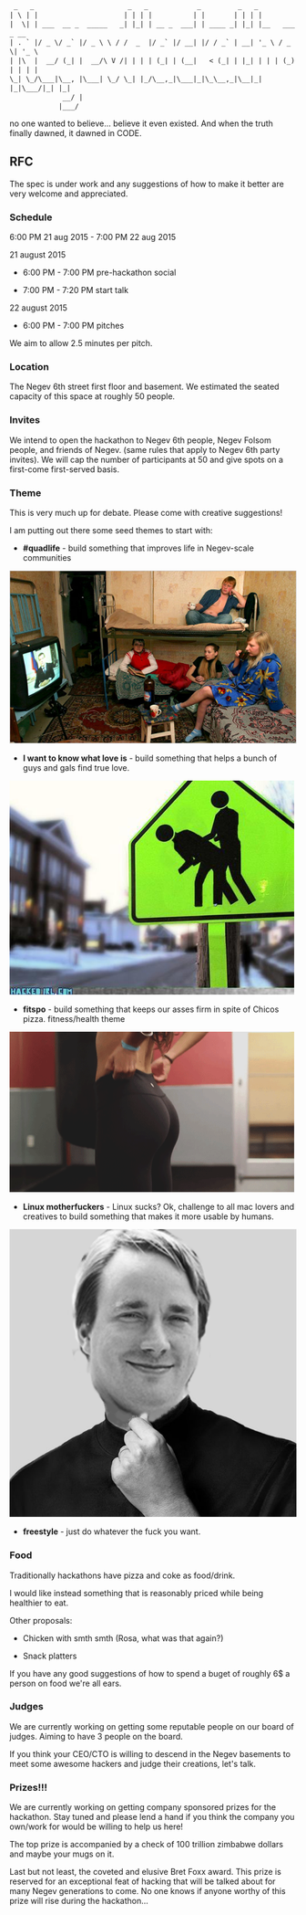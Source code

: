 
```
 _   _                       _   _            _         _   _                 
| \ | |                     | | | |          | |       | | | |                
|  \| | ___  __ _  _____   _| |_| | __ _  ___| | ____ _| |_| |__   ___  _ __  
| . ` |/ _ \/ _` |/ _ \ \ / /  _  |/ _` |/ __| |/ / _` | __| '_ \ / _ \| '_ \ 
| |\  |  __/ (_| |  __/\ V /| | | | (_| | (__|   < (_| | |_| | | | (_) | | | |
\_| \_/\___|\__, |\___| \_/ \_| |_/\__,_|\___|_|\_\__,_|\__|_| |_|\___/|_| |_|
             __/ |                                                            
            |___/                                                             
```

no one wanted to believe... believe it even existed. And when the truth finally dawned, it dawned in CODE.

## RFC 

The spec is under work and any suggestions of how to make it better are very welcome and appreciated.

### Schedule 

6:00 PM 21 aug 2015 - 7:00 PM 22 aug 2015

 21 august 2015

  * 6:00 PM - 7:00 PM  pre-hackathon social

  * 7:00 PM - 7:20 PM  start talk

 22 august 2015

  * 6:00 PM - 7:00 PM pitches

We aim to allow 2.5 minutes per pitch.

### Location

The Negev 6th street first floor and basement. We estimated the seated capacity of this space at roughly 50 people.

### Invites

We intend to open the hackathon to Negev 6th people, Negev Folsom people, and friends of Negev. (same rules that apply to Negev 6th party invites). We will cap the number of participants at 50 and give spots on a first-come first-served basis.

### Theme

This is very much up for debate. Please come with creative suggestions!

I am putting out there some seed themes to start with:

*  **\#quadlife** - build something that improves life in Negev-scale communities

 ![alt text](https://github.com/danoctavian/the-negev-hackathon/blob/master/pics/russian-dormitory.jpg "the great bear watches over you. always.")

* **I want to know what love is** - build something that helps a bunch of guys and gals find true love.

 ![alt text](https://github.com/danoctavian/the-negev-hackathon/blob/master/pics/watch-out-for-buttsex.jpg "...")

* **fitspo** - build something that keeps our asses firm in spite of Chicos pizza. fitness/health theme

 ![alt text](https://github.com/danoctavian/the-negev-hackathon/blob/master/pics/tight-ass.gif "nnnnnggggggg")

* **Linux motherfuckers** - Linux sucks? Ok, challenge to all mac lovers and creatives to build something that makes it more usable by humans.

 ![alt text](https://github.com/danoctavian/the-negev-hackathon/blob/master/pics/linus-jobs.png "Torvalds is the one true God.")

* **freestyle** - just do whatever the fuck you want.


### Food

Traditionally hackathons have pizza and coke as food/drink.

I would like instead something that is reasonably priced while being healthier to eat.

Other proposals:

* Chicken with smth smth (Rosa, what was that again?)

* Snack platters

If you have any good suggestions of how to spend a buget of roughly 6$ a person on food we're all ears.

### Judges

We are currently working on getting some reputable people on our board of judges. Aiming to have 3 people on the board.

If you think your CEO/CTO is willing to descend in the Negev basements to meet some awesome hackers and judge their creations, let's talk.

### Prizes!!!

We are currently working on getting company sponsored prizes for the hackathon. Stay tuned and please lend a hand if you think the company you own/work for would be willing to help us here!

The top prize is accompanied by a check of 100 trillion zimbabwe dollars and maybe your mugs on it.

Last but not least, the coveted and elusive Bret Foxx award. This prize is reserved for an exceptional feat of hacking that will be talked about for many Negev generations to come. No one knows if anyone worthy of this prize will rise during the hackathon...
